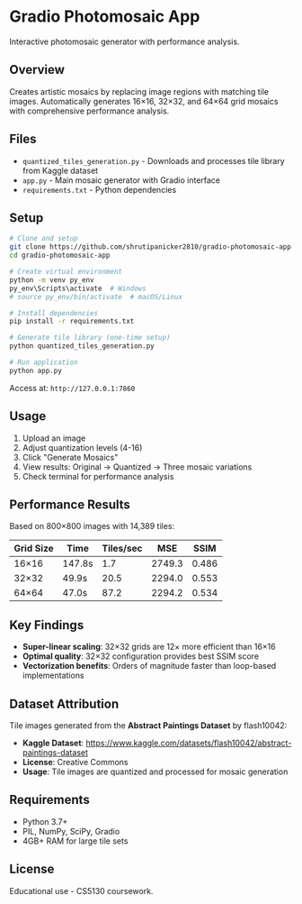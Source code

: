 # Gradio Photomosaic App

Interactive photomosaic generator with performance analysis.
## Overview

Creates artistic mosaics by replacing image regions with matching tile images. Automatically generates 16×16, 32×32, and 64×64 grid mosaics with comprehensive performance analysis.

## Files

- `quantized_tiles_generation.py` - Downloads and processes tile library from Kaggle dataset
- `app.py` - Main mosaic generator with Gradio interface
- `requirements.txt` - Python dependencies

## Setup

```bash
# Clone and setup
git clone https://github.com/shrutipanicker2810/gradio-photomosaic-app.git
cd gradio-photomosaic-app

# Create virtual environment
python -m venv py_env
py_env\Scripts\activate  # Windows
# source py_env/bin/activate  # macOS/Linux

# Install dependencies
pip install -r requirements.txt

# Generate tile library (one-time setup)
python quantized_tiles_generation.py

# Run application
python app.py
```

Access at: `http://127.0.0.1:7860`

## Usage

1. Upload an image
2. Adjust quantization levels (4-16)
3. Click "Generate Mosaics"
4. View results: Original → Quantized → Three mosaic variations
5. Check terminal for performance analysis

## Performance Results

Based on 800×800 images with 14,389 tiles:

| Grid Size | Time   | Tiles/sec | MSE    | SSIM  |
|-----------|--------|-----------|--------|-------|
| 16×16     | 147.8s | 1.7       | 2749.3 | 0.486 |
| 32×32     | 49.9s  | 20.5      | 2294.0 | 0.553 |
| 64×64     | 47.0s  | 87.2      | 2294.2 | 0.534 |

## Key Findings

- **Super-linear scaling**: 32×32 grids are 12× more efficient than 16×16
- **Optimal quality**: 32×32 configuration provides best SSIM score
- **Vectorization benefits**: Orders of magnitude faster than loop-based implementations

## Dataset Attribution

Tile images generated from the **Abstract Paintings Dataset** by flash10042:
- **Kaggle Dataset**: https://www.kaggle.com/datasets/flash10042/abstract-paintings-dataset
- **License**: Creative Commons
- **Usage**: Tile images are quantized and processed for mosaic generation

## Requirements

- Python 3.7+
- PIL, NumPy, SciPy, Gradio
- 4GB+ RAM for large tile sets

## License

Educational use - CS5130 coursework.
